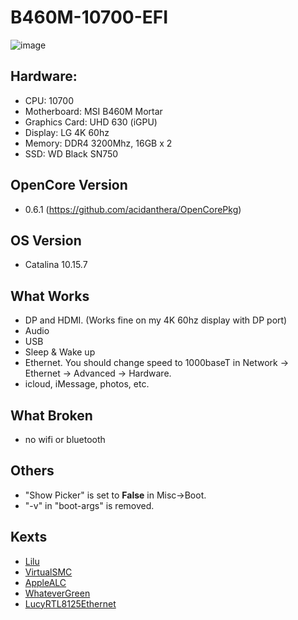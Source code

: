 # B460M-10700-EFI

![image](https://github.com/v2psv/B460M-10700-EFI/blob/master/images/info.png)

## Hardware:
- CPU: 10700
- Motherboard: MSI B460M Mortar
- Graphics Card: UHD 630 (iGPU)
- Display: LG 4K 60hz
- Memory: DDR4 3200Mhz, 16GB x 2
- SSD: WD Black SN750

## OpenCore Version
- 0.6.1 
(https://github.com/acidanthera/OpenCorePkg)

## OS Version
- Catalina 10.15.7

## What Works
- DP and HDMI. (Works fine on my 4K 60hz display with DP port)
- Audio
- USB
- Sleep & Wake up
- Ethernet. You should change speed to 1000baseT in Network -> Ethernet -> Advanced -> Hardware.
- icloud, iMessage, photos, etc.

## What Broken
- no wifi or bluetooth

## Others
- "Show Picker" is set to **False** in Misc->Boot.
- "-v" in "boot-args" is removed.



## Kexts
- [Lilu](https://github.com/acidanthera/Lilu)
- [VirtualSMC](https://github.com/acidanthera/virtualsmc/releases)
- [AppleALC](https://github.com/acidanthera/AppleALC)
- [WhateverGreen](https://github.com/acidanthera/whatevergreen/releases)
- [LucyRTL8125Ethernet](https://github.com/Mieze/LucyRTL8125Ethernet)
